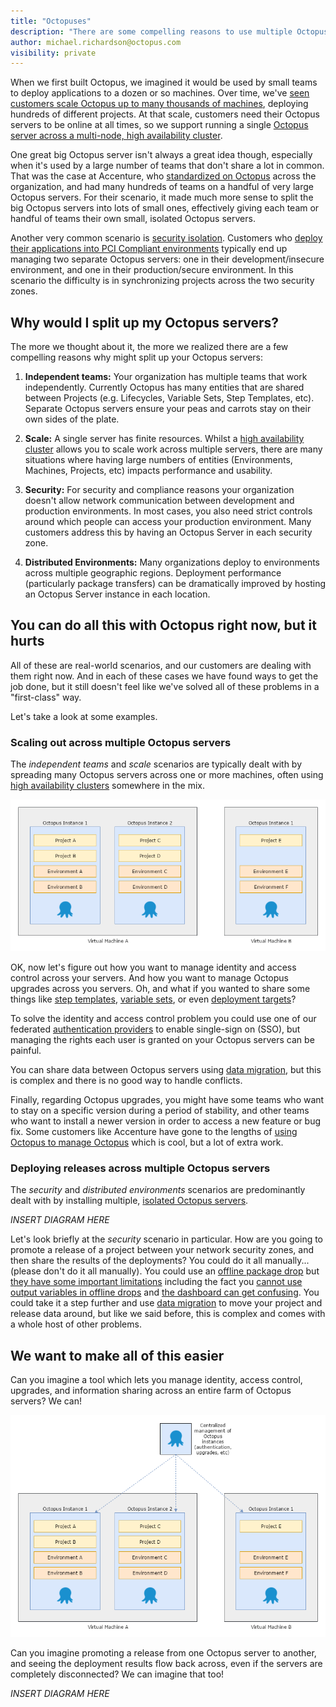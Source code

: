 ```yaml
---
title: "Octopuses"
description: "There are some compelling reasons to use multiple Octopus servers, but managing multiple instances is problematic. We want to make managing multiple related Octopus servers a first-class citizen of the Octopus world." 
author: michael.richardson@octopus.com
visibility: private
---
```


When we first built Octopus, we imagined it would be used by small teams to deploy applications to a dozen or so machines. Over time, we've [seen customers scale Octopus up to many thousands of machines](https://octopus.com/blog/octostats), deploying hundreds of different projects. At that scale, customers need their Octopus servers to be online at all times, so we support running a single [Octopus server across a multi-node, high availability cluster](https://octopus.com/high-availability).

One great big Octopus server isn't always a great idea though, especially when it's used by a large number of teams that don't share a lot in common. That was the case at Accenture, who [standardized on Octopus](https://channel9.msdn.com/Shows/ANZMVP/Updating-Octopus-Deploy-at-Accenture-with-Jim-Szubryt-and-Damian-Brady) across the organization, and had many hundreds of teams on a handful of very large Octopus servers. For their scenario, it made much more sense to split the big Octopus servers into lots of small ones, effectively giving each team or handful of teams their own small, isolated Octopus servers.

Another very common scenario is [security isolation](https://octopus.com/docs/patterns/isolated-octopus-deploy-servers). Customers who [deploy their applications into PCI Compliant environments](https://octopus.com/docs/reference/pci-compliance-and-octopus-deploy) typically end up managing two separate Octopus servers: one in their development/insecure environment, and one in their production/secure environment. In this scenario the difficulty is in synchronizing projects across the two security zones.

## Why would I split up my Octopus servers?

The more we thought about it, the more we realized there are a few compelling reasons why might split up your Octopus servers:

1. **Independent teams:** Your organization has multiple teams that work independently. Currently Octopus has many entities that are shared between Projects (e.g. Lifecycles, Variable Sets, Step Templates, etc). Separate Octopus servers ensure your peas and carrots stay on their own sides of the plate.

1. **Scale:** A single server has finite resources. Whilst a [high availability cluster](https://octopus.com/high-availability) allows you to scale work across multiple servers, there are many situations where having large numbers of entities (Environments, Machines, Projects, etc) impacts performance and usability.

1. **Security:** For security and compliance reasons your organization doesn't allow network communication between development and production environments. In most cases, you also need strict controls around which people can access your production environment. Many customers address this by having an Octopus Server in each security zone.

1. **Distributed Environments:** Many organizations deploy to environments across multiple geographic regions. Deployment performance (particularly package transfers) can be dramatically improved by hosting an Octopus Server instance in each location.

## You can do all this with Octopus right now, but it hurts

All of these are real-world scenarios, and our customers are dealing with them right now. And in each of these cases we have found ways to get the job done, but it still doesn't feel like we've solved all of these problems in a "first-class" way.

Let's take a look at some examples.

### Scaling out across multiple Octopus servers

The _independent teams_ and _scale_ scenarios are typically dealt with by spreading many Octopus servers across one or more machines, often using [high availability clusters](https://octopus.com/docs/administration/high-availability) somewhere in the mix.

![Isolated Octopus instances](octopus-instances-isolated.png)

OK, now let's figure out how you want to manage identity and access control across your servers. And how you want to manage Octopus upgrades across you servers. Oh, and what if you wanted to share some things like [step templates](https://octopus.com/docs/deploying-applications/step-templates), [variable sets](https://octopus.com/docs/deploying-applications/variables/library-variable-sets), or even [deployment targets](https://octopus.com/docs/deployment-targets)?

To solve the identity and access control problem you could use one of our federated [authentication providers](https://octopus.com/docs/administration/authentication-providers) to enable single-sign on (SSO), but managing the rights each user is granted on your Octopus servers can be painful.

You can share data between Octopus servers using [data migration](https://octopus.com/docs/administration/data-migration), but this is complex and there is no good way to handle conflicts.

Finally, regarding Octopus upgrades, you might have some teams who want to stay on a specific version during a period of stability, and other teams who want to install a newer version in order to access a new feature or bug fix. Some customers like Accenture have gone to the lengths of [using Octopus to manage Octopus](https://channel9.msdn.com/Shows/ANZMVP/Updating-Octopus-Deploy-at-Accenture-with-Jim-Szubryt-and-Damian-Brady) which is cool, but a lot of extra work.

### Deploying releases across multiple Octopus servers

The _security_ and _distributed environments_ scenarios are predominantly dealt with by installing multiple, [isolated Octopus servers](https://octopus.com/docs/patterns/isolated-octopus-deploy-servers).

_INSERT DIAGRAM HERE_

Let's look briefly at the _security_ scenario in particular. How are you going to promote a release of a project between your network security zones, and then share the results of the deployments? You could do it all manually... (please don't do it all manually). You could use an [offline package drop](https://octopus.com/docs/deployment-targets/offline-package-drop) but [they have some important limitations](https://octopusdeploy.uservoice.com/search?filter=ideas&query=offline%20drop) including the fact you [cannot use output variables in offline drops](https://octopusdeploy.uservoice.com/forums/170787-general/suggestions/9196032-output-variables-for-offline-drops) and [the dashboard can get confusing](https://octopusdeploy.uservoice.com/forums/170787-general/suggestions/13066998-offline-drop-specific-dashboard-status). You could take it a step further and use [data migration](https://octopus.com/docs/administration/data-migration) to move your project and release data around, but like we said before, this is complex and comes with a whole host of other problems.

## We want to make all of this easier

Can you imagine a tool which lets you manage identity, access control, upgrades, and information sharing across an entire farm of Octopus servers? We can!

![Octopus Data Center Manager](octopus-instances-odcm.png)

Can you imagine promoting a release from one Octopus server to another, and seeing the deployment results flow back across, even if the servers are completely disconnected? We can imagine that too!

_INSERT DIAGRAM HERE_